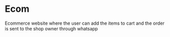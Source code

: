 # Ecom
Ecommerce website where the user can add the items to cart and the order is sent to the shop owner through whatsapp
